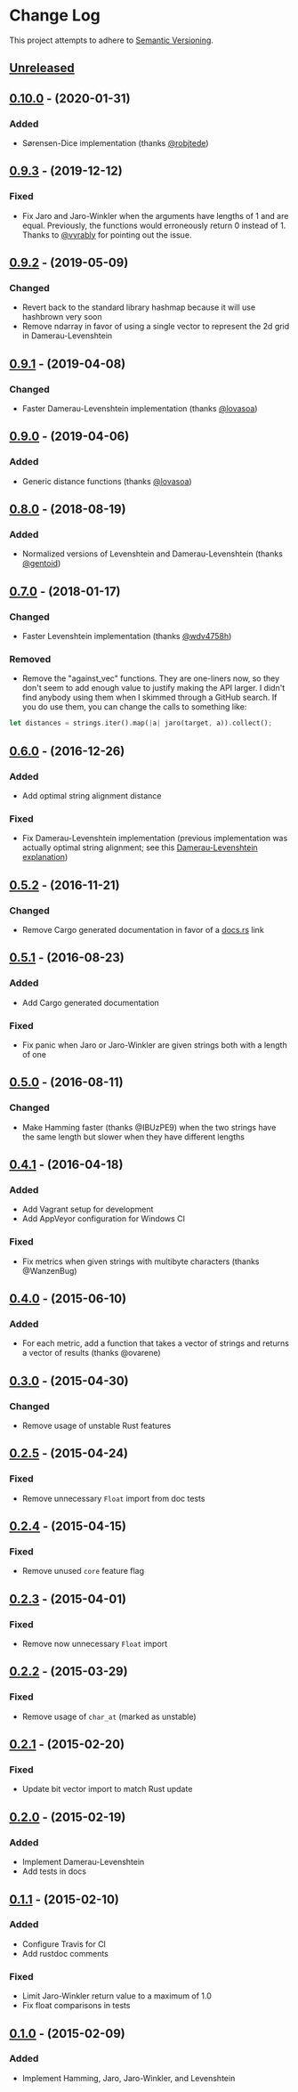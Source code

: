 # Change Log

This project attempts to adhere to [Semantic Versioning](http://semver.org).

## [Unreleased]

## [0.10.0] - (2020-01-31)

### Added

- Sørensen-Dice implementation (thanks [@robjtede](https://github.com/robjtede))

## [0.9.3] - (2019-12-12)

### Fixed

- Fix Jaro and Jaro-Winkler when the arguments have lengths of 1 and are equal.
  Previously, the functions would erroneously return 0 instead of 1. Thanks to
  [@vvrably](https://github.com/vvrably) for pointing out the issue.

## [0.9.2] - (2019-05-09)

### Changed

- Revert back to the standard library hashmap because it will use hashbrown very
  soon
- Remove ndarray in favor of using a single vector to represent the 2d grid in
  Damerau-Levenshtein

## [0.9.1] - (2019-04-08)

### Changed

- Faster Damerau-Levenshtein implementation (thanks [@lovasoa](https://github.com/lovasoa))

## [0.9.0] - (2019-04-06)

### Added

- Generic distance functions (thanks [@lovasoa](https://github.com/lovasoa))

## [0.8.0] - (2018-08-19)

### Added

- Normalized versions of Levenshtein and Damerau-Levenshtein (thanks [@gentoid](https://github.com/gentoid))

## [0.7.0] - (2018-01-17)

### Changed

- Faster Levenshtein implementation (thanks [@wdv4758h](https://github.com/wdv4758h))

### Removed

- Remove the "against_vec" functions. They are one-liners now, so they don't
  seem to add enough value to justify making the API larger. I didn't find
  anybody using them when I skimmed through a GitHub search. If you do use them,
  you can change the calls to something like:
```rust
let distances = strings.iter().map(|a| jaro(target, a)).collect();
```

## [0.6.0] - (2016-12-26)

### Added

- Add optimal string alignment distance

### Fixed

- Fix Damerau-Levenshtein implementation (previous implementation was actually
  optimal string alignment; see this [Damerau-Levenshtein explanation])

## [0.5.2] - (2016-11-21)

### Changed

- Remove Cargo generated documentation in favor of a [docs.rs] link

## [0.5.1] - (2016-08-23)

### Added

- Add Cargo generated documentation

### Fixed

- Fix panic when Jaro or Jaro-Winkler are given strings both with a length of
  one

## [0.5.0] - (2016-08-11)

### Changed

- Make Hamming faster (thanks @IBUzPE9) when the two strings have the same
  length but slower when they have different lengths

## [0.4.1] - (2016-04-18)

### Added

- Add Vagrant setup for development
- Add AppVeyor configuration for Windows CI

### Fixed

- Fix metrics when given strings with multibyte characters (thanks @WanzenBug)

## [0.4.0] - (2015-06-10)

### Added

- For each metric, add a function that takes a vector of strings and returns a
vector of results (thanks @ovarene)

## [0.3.0] - (2015-04-30)

### Changed

- Remove usage of unstable Rust features

## [0.2.5] - (2015-04-24)

### Fixed

- Remove unnecessary `Float` import from doc tests

## [0.2.4] - (2015-04-15)

### Fixed

- Remove unused `core` feature flag

## [0.2.3] - (2015-04-01)

### Fixed

- Remove now unnecessary `Float` import

## [0.2.2] - (2015-03-29)

### Fixed

- Remove usage of `char_at` (marked as unstable)

## [0.2.1] - (2015-02-20)

### Fixed

- Update bit vector import to match Rust update

## [0.2.0] - (2015-02-19)

### Added

- Implement Damerau-Levenshtein
- Add tests in docs

## [0.1.1] - (2015-02-10)

### Added

- Configure Travis for CI
- Add rustdoc comments

### Fixed

- Limit Jaro-Winkler return value to a maximum of 1.0
- Fix float comparisons in tests

## [0.1.0] - (2015-02-09)

### Added

- Implement Hamming, Jaro, Jaro-Winkler, and Levenshtein

[Unreleased]: https://github.com/dguo/strsim-rs/compare/0.10.0...HEAD
[0.10.0]: https://github.com/dguo/strsim-rs/compare/0.9.3...0.10.0
[0.9.3]: https://github.com/dguo/strsim-rs/compare/0.9.2...0.9.3
[0.9.2]: https://github.com/dguo/strsim-rs/compare/0.9.1...0.9.2
[0.9.1]: https://github.com/dguo/strsim-rs/compare/0.9.0...0.9.1
[0.9.0]: https://github.com/dguo/strsim-rs/compare/0.8.0...0.9.0
[0.8.0]: https://github.com/dguo/strsim-rs/compare/0.7.0...0.8.0
[0.7.0]: https://github.com/dguo/strsim-rs/compare/0.6.0...0.7.0
[0.6.0]: https://github.com/dguo/strsim-rs/compare/0.5.2...0.6.0
[0.5.2]: https://github.com/dguo/strsim-rs/compare/0.5.1...0.5.2
[0.5.1]: https://github.com/dguo/strsim-rs/compare/0.5.0...0.5.1
[0.5.0]: https://github.com/dguo/strsim-rs/compare/0.4.1...0.5.0
[0.4.1]: https://github.com/dguo/strsim-rs/compare/0.4.0...0.4.1
[0.4.0]: https://github.com/dguo/strsim-rs/compare/0.3.0...0.4.0
[0.3.0]: https://github.com/dguo/strsim-rs/compare/0.2.5...0.3.0
[0.2.5]: https://github.com/dguo/strsim-rs/compare/0.2.4...0.2.5
[0.2.4]: https://github.com/dguo/strsim-rs/compare/0.2.3...0.2.4
[0.2.3]: https://github.com/dguo/strsim-rs/compare/0.2.2...0.2.3
[0.2.2]: https://github.com/dguo/strsim-rs/compare/0.2.1...0.2.2
[0.2.1]: https://github.com/dguo/strsim-rs/compare/0.2.0...0.2.1
[0.2.0]: https://github.com/dguo/strsim-rs/compare/0.1.1...0.2.0
[0.1.1]: https://github.com/dguo/strsim-rs/compare/0.1.0...0.1.1
[0.1.0]: https://github.com/dguo/strsim-rs/compare/fabad4...0.1.0
[docs.rs]: https://docs.rs/strsim/
[Damerau-Levenshtein explanation]:
http://scarcitycomputing.blogspot.com/2013/04/damerau-levenshtein-edit-distance.html
